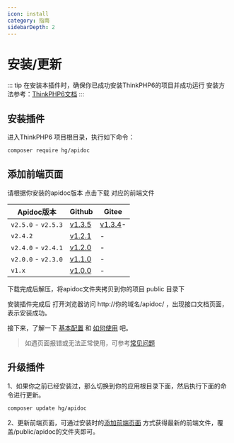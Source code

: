 ```yaml
---
icon: install
category: 指南
sidebarDepth: 2
---
```


# 安装/更新

::: tip 在安装本插件时，确保你已成功安装ThinkPHP6的项目并成功运行
安装方法参考：[ThinkPHP6文档](https://www.kancloud.cn/manual/thinkphp6_0/1037481)
:::


## 安装插件
进入ThinkPHP6 项目根目录，执行如下命令：
```sh
composer require hg/apidoc
```



## 添加前端页面

请根据你安装的apidoc版本 点击下载 对应的前端文件

|Apidoc版本|Github|Gitee|
|-|-|-|
|`v2.5.0` - `v2.5.3`|[v1.3.5](https://github.com/HGthecode/apidoc-ui/releases/download/v1.3.5/apidoc.zip)| [v1.3.4](https://gitee.com/hg-code/apidoc-ui/attach_files/708194/download/apidoc.zip)-|
|`v2.4.2`|[v1.2.1](https://github.com/HGthecode/apidoc-ui/releases/download/v1.2.1/apidoc.zip)|  -|
|`v2.4.0` - `v2.4.1`|[v1.2.0](https://github.com/HGthecode/apidoc-ui/releases/download/v1.2.0/apidoc.zip)|  -|
|`v2.0.0` - `v2.3.0`|[v1.1.0](https://github.com/HGthecode/apidoc-ui/releases/download/v1.1.0/apidoc.zip)|  -|
|`v1.x`|[v1.0.0](https://github.com/HGthecode/apidoc-ui/releases/download/v1.0.0/apidoc.zip)|  -|

下载完成后解压，将apidoc文件夹拷贝到你的项目 public 目录下

安装插件完成后 打开浏览器访问   http://你的域名/apidoc/ ，出现接口文档页面，表示安装成功。

接下来，了解一下  [基本配置](/config/) 和 [如何使用](/use/) 吧。

>如遇页面报错或无法正常使用，可参考[常见问题](/use/help/)



## 升级插件

1、如果你之前已经安装过，那么切换到你的应用根目录下面，然后执行下面的命令进行更新。
```sh
composer update hg/apidoc
```
2、更新前端页面，可通过安装时的[添加前端页面](/install/#添加前端页面) 方式获得最新的前端文件，覆盖/public/apidoc的文件夹即可。
